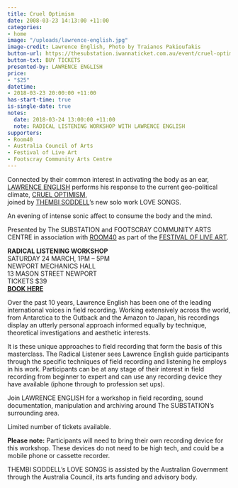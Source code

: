 ```yaml
---
title: Cruel Optimism
date: 2008-03-23 14:13:00 +11:00
categories:
- home
image: "/uploads/lawrence-english.jpg"
image-credit: Lawrence English, Photo by Traianos Pakioufakis
button-url: https://thesubstation.iwannaticket.com.au/event/cruel-optimism-MTQzNTc
button-txt: BUY TICKETS
presented-by: LAWRENCE ENGLISH
price:
- "$25"
datetime:
- 2018-03-23 20:00:00 +11:00
has-start-time: true
is-single-date: true
notes:
  date: 2018-03-24 13:00:00 +11:00
  note: RADICAL LISTENING WORKSHOP WITH LAWRENCE ENGLISH
supporters:
- Room40
- Australia Council of Arts
- Festival of Live Art
- Footscray Community Arts Centre
---
```


Connected by their common interest in activating the body as an ear, [LAWRENCE ENGLISH](http://www.lawrenceenglish.com/) performs his response to the current geo-political climate, [CRUEL OPTIMISM](https://lawrenceenglish.bandcamp.com/album/cruel-optimism), <br>
joined by [THEMBI SODDELL](http://thembisoddell.com/)’s new solo work LOVE SONGS. 

An evening of intense sonic affect to consume the body and the mind.

Presented by The SUBSTATION and FOOTSCRAY COMMUNITY ARTS CENTRE in association with [ROOM40](http://room40.org/) as part of the [FESTIVAL OF LIVE ART](http://fola.com.au/).

**RADICAL LISTENING WORKSHOP** <br>
SATURDAY 24 MARCH, 1PM – 5PM <br>
NEWPORT MECHANICS HALL <br>
13 MASON STREET NEWPORT <br>
TICKETS $39 <br> [**BOOK HERE**](https://thesubstation.iwannaticket.com.au/event/radical-listening-workshop-MTQzNTg)

Over the past 10 years, Lawrence English has been one of the leading international voices in field recording. Working extensively across the world, from Antarctica to the Outback and the Amazon to Japan, his recordings display an utterly personal approach informed equally by technique,
theoretical investigations and aesthetic interests.

It is these unique approaches to field recording that form the basis of this masterclass. The Radical Listener sees Lawrence English guide participants through the specific techniques of field recording and listening he employs in his work. Participants can be at any stage of their interest in field recording from beginner to expert and can use any recording device they have
available (iphone through to profession set ups).

Join LAWRENCE ENGLISH for a workshop in field recording, sound documentation, manipulation and archiving around The SUBSTATION’s surrounding area. 

Limited number of tickets available.

**Please note:** Participants will need to bring their own recording device for this workshop. These devices do not need to be high tech, and could be a mobile phone or cassette recorder. 

THEMBI SODDELL’s LOVE SONGS is assisted by the Australian Government through the Australia Council, its arts funding and advisory body.